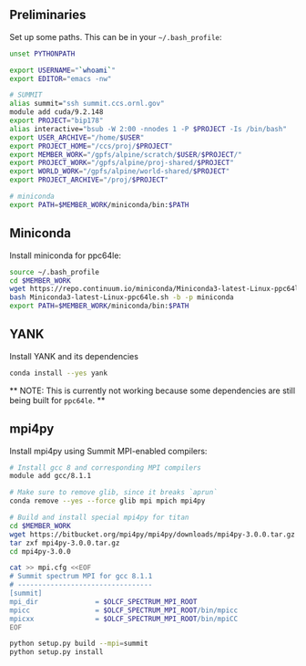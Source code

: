 ## Preliminaries

Set up some paths. This can be in your `~/.bash_profile`:
```bash
unset PYTHONPATH

export USERNAME="`whoami`"
export EDITOR="emacs -nw"

# SUMMIT
alias summit="ssh summit.ccs.ornl.gov"
module add cuda/9.2.148
export PROJECT="bip178"
alias interactive="bsub -W 2:00 -nnodes 1 -P $PROJECT -Is /bin/bash"
export USER_ARCHIVE="/home/$USER"
export PROJECT_HOME="/ccs/proj/$PROJECT"
export MEMBER_WORK="/gpfs/alpine/scratch/$USER/$PROJECT/"
export PROJECT_WORK="/gpfs/alpine/proj-shared/$PROJECT"
export WORLD_WORK="/gpfs/alpine/world-shared/$PROJECT"
export PROJECT_ARCHIVE="/proj/$PROJECT"

# miniconda
export PATH=$MEMBER_WORK/miniconda/bin:$PATH
```

## Miniconda

Install miniconda for ppc64le:
```bash
source ~/.bash_profile
cd $MEMBER_WORK
wget https://repo.continuum.io/miniconda/Miniconda3-latest-Linux-ppc64le.sh
bash Miniconda3-latest-Linux-ppc64le.sh -b -p miniconda
export PATH=$MEMBER_WORK/miniconda/bin:$PATH
```

## YANK

Install YANK and its dependencies
```bash
conda install --yes yank
```

** NOTE: This is currently not working because some dependencies are still being built for `ppc64le`. **

## mpi4py

Install mpi4py using Summit MPI-enabled compilers:
```bash
# Install gcc 8 and corresponding MPI compilers
module add gcc/8.1.1

# Make sure to remove glib, since it breaks `aprun`
conda remove --yes --force glib mpi mpich mpi4py

# Build and install special mpi4py for titan
cd $MEMBER_WORK
wget https://bitbucket.org/mpi4py/mpi4py/downloads/mpi4py-3.0.0.tar.gz -O mpi4py-3.0.0.tar.gz
tar zxf mpi4py-3.0.0.tar.gz
cd mpi4py-3.0.0

cat >> mpi.cfg <<EOF
# Summit spectrum MPI for gcc 8.1.1
# ---------------------------------
[summit]
mpi_dir              = $OLCF_SPECTRUM_MPI_ROOT
mpicc                = $OLCF_SPECTRUM_MPI_ROOT/bin/mpicc
mpicxx               = $OLCF_SPECTRUM_MPI_ROOT/bin/mpiCC
EOF

python setup.py build --mpi=summit
python setup.py install
```

